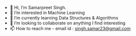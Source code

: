 - 👋 Hi, I’m Samarpreet Singh.
- 👀 I’m interested in Machine Learning 
- 🌱 I’m currently learning Data Structures & Algorithms
- 💞️ I’m looking to collaborate on anything I find interesting
- 📫 How to reach me - email id : singh.samar23@gmail.com

<!---
Samar-23/Samar-23 is a ✨ special ✨ repository because its `README.md` (this file) appears on your GitHub profile.
You can click the Preview link to take a look at your changes.
--->
